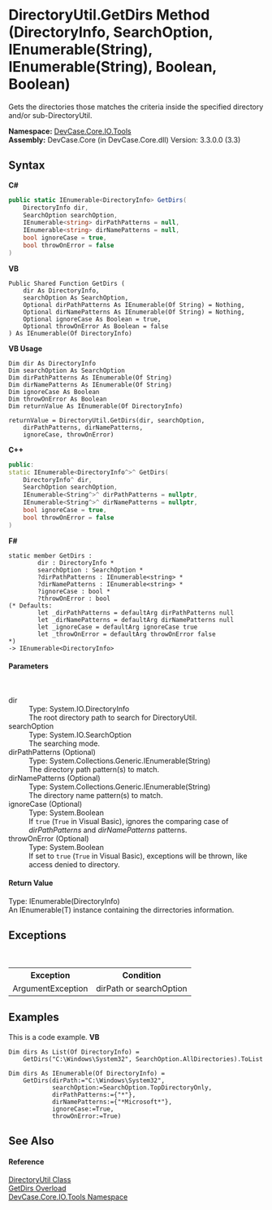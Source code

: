 # DirectoryUtil.GetDirs Method (DirectoryInfo, SearchOption, IEnumerable(String), IEnumerable(String), Boolean, Boolean)
 

Gets the directories those matches the criteria inside the specified directory and/or sub-DirectoryUtil.

**Namespace:**&nbsp;<a href="N_DevCase_Core_IO_Tools">DevCase.Core.IO.Tools</a><br />**Assembly:**&nbsp;DevCase.Core (in DevCase.Core.dll) Version: 3.3.0.0 (3.3)

## Syntax

**C#**<br />
``` C#
public static IEnumerable<DirectoryInfo> GetDirs(
	DirectoryInfo dir,
	SearchOption searchOption,
	IEnumerable<string> dirPathPatterns = null,
	IEnumerable<string> dirNamePatterns = null,
	bool ignoreCase = true,
	bool throwOnError = false
)
```

**VB**<br />
``` VB
Public Shared Function GetDirs ( 
	dir As DirectoryInfo,
	searchOption As SearchOption,
	Optional dirPathPatterns As IEnumerable(Of String) = Nothing,
	Optional dirNamePatterns As IEnumerable(Of String) = Nothing,
	Optional ignoreCase As Boolean = true,
	Optional throwOnError As Boolean = false
) As IEnumerable(Of DirectoryInfo)
```

**VB Usage**<br />
``` VB Usage
Dim dir As DirectoryInfo
Dim searchOption As SearchOption
Dim dirPathPatterns As IEnumerable(Of String)
Dim dirNamePatterns As IEnumerable(Of String)
Dim ignoreCase As Boolean
Dim throwOnError As Boolean
Dim returnValue As IEnumerable(Of DirectoryInfo)

returnValue = DirectoryUtil.GetDirs(dir, searchOption, 
	dirPathPatterns, dirNamePatterns, 
	ignoreCase, throwOnError)
```

**C++**<br />
``` C++
public:
static IEnumerable<DirectoryInfo^>^ GetDirs(
	DirectoryInfo^ dir, 
	SearchOption searchOption, 
	IEnumerable<String^>^ dirPathPatterns = nullptr, 
	IEnumerable<String^>^ dirNamePatterns = nullptr, 
	bool ignoreCase = true, 
	bool throwOnError = false
)
```

**F#**<br />
``` F#
static member GetDirs : 
        dir : DirectoryInfo * 
        searchOption : SearchOption * 
        ?dirPathPatterns : IEnumerable<string> * 
        ?dirNamePatterns : IEnumerable<string> * 
        ?ignoreCase : bool * 
        ?throwOnError : bool 
(* Defaults:
        let _dirPathPatterns = defaultArg dirPathPatterns null
        let _dirNamePatterns = defaultArg dirNamePatterns null
        let _ignoreCase = defaultArg ignoreCase true
        let _throwOnError = defaultArg throwOnError false
*)
-> IEnumerable<DirectoryInfo> 

```


#### Parameters
&nbsp;<dl><dt>dir</dt><dd>Type: System.IO.DirectoryInfo<br />The root directory path to search for DirectoryUtil.</dd><dt>searchOption</dt><dd>Type: System.IO.SearchOption<br />The searching mode.</dd><dt>dirPathPatterns (Optional)</dt><dd>Type: System.Collections.Generic.IEnumerable(String)<br />The directory path pattern(s) to match.</dd><dt>dirNamePatterns (Optional)</dt><dd>Type: System.Collections.Generic.IEnumerable(String)<br />The directory name pattern(s) to match.</dd><dt>ignoreCase (Optional)</dt><dd>Type: System.Boolean<br />If `true` (`True` in Visual Basic), ignores the comparing case of *dirPathPatterns* and *dirNamePatterns* patterns.</dd><dt>throwOnError (Optional)</dt><dd>Type: System.Boolean<br />If set to `true` (`True` in Visual Basic), exceptions will be thrown, like access denied to directory.</dd></dl>

#### Return Value
Type: IEnumerable(DirectoryInfo)<br />An IEnumerable(T) instance containing the dirrectories information.

## Exceptions
&nbsp;<table><tr><th>Exception</th><th>Condition</th></tr><tr><td>ArgumentException</td><td>dirPath or searchOption</td></tr></table>

## Examples
This is a code example. 
**VB**<br />
``` VB
Dim dirs As List(Of DirectoryInfo) =
    GetDirs("C:\Windows\System32", SearchOption.AllDirectories).ToList

Dim dirs As IEnumerable(Of DirectoryInfo) =
    GetDirs(dirPath:="C:\Windows\System32",
            searchOption:=SearchOption.TopDirectoryOnly,
            dirPathPatterns:={"*"},
            dirNamePatterns:={"*Microsoft*"},
            ignoreCase:=True,
            throwOnError:=True)
```


## See Also


#### Reference
<a href="T_DevCase_Core_IO_Tools_DirectoryUtil">DirectoryUtil Class</a><br /><a href="Overload_DevCase_Core_IO_Tools_DirectoryUtil_GetDirs">GetDirs Overload</a><br /><a href="N_DevCase_Core_IO_Tools">DevCase.Core.IO.Tools Namespace</a><br />
